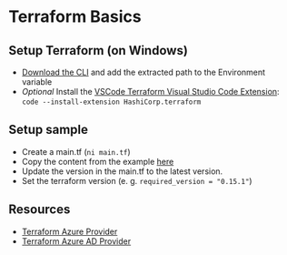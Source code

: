 # Terraform Basics

## Setup Terraform (on Windows)

- [Download the CLI](https://www.terraform.io/downloads.html) and add the extracted path to the Environment variable
- _Optional_ Install the [VSCode Terraform Visual Studio Code Extension](https://marketplace.visualstudio.com/items?itemName=HashiCorp.terraform): `code --install-extension HashiCorp.terraform`

## Setup sample

- Create a main.tf (`ni main.tf`)
- Copy the content from the example [here](https://registry.terraform.io/providers/hashicorp/azurerm/latest/docs)
- Update the version in the main.tf to the latest version.
- Set the terraform version (e. g. `required_version = "0.15.1"`)

## Resources

- [Terraform Azure Provider](https://registry.terraform.io/providers/hashicorp/azurerm/latest)
- [Terraform Azure AD Provider](https://registry.terraform.io/providers/hashicorp/azuread/latest)
